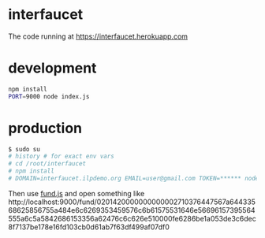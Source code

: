 # interfaucet
The code running at https://interfaucet.herokuapp.com

# development
```sh
npm install
PORT=9000 node index.js
```

# production
```sh
$ sudo su
# history # for exact env vars
# cd /root/interfaucet
# npm install
# DOMAIN=interfaucet.ilpdemo.org EMAIL=user@gmail.com TOKEN=****** node index.js
```

Then use [fund.js](https://github.com/interledger/tutorials/blob/7796c6c875591a243c32b734bc7a027c7a944413/fund.js) and open something like http://localhost:9000/fund/0201420000000000002710376447567a64433568625856755a484e6c6269353459576c6b61575531646e56696157395564555a6c5a5842686153356a62476c6c626e510000fe6286be1a053de3c6dec8f7137be178e16fd103cb0d61ab7f63df499af07df0
